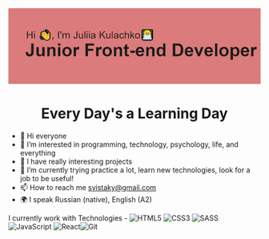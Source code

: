 <img src="https://github.com/YuliiaK1/YuliiaK1/blob/main/header.png?raw=true" alt="ReadmiFotoTitle">
<h1 align="center">Every Day's a Learning Day</h1>

- 👋 Hi everyone
- 👀 I’m interested in programming, technology, psychology, life, and everything
- 💼 I have really interesting projects
- 🌱 I’m currently trying practice a lot, learn new technologies, look for a job to be useful!
- 📫 How to reach me svistaky@gmail.com
- 🌍 I speak Russian (native), English (A2)



I currently work with Technologies - 
![HTML5](https://img.shields.io/badge/html5-%23E34F26.svg?style=for-the-badge&logo=html5&logoColor=white)
![CSS3](https://img.shields.io/badge/css3-%231572B6.svg?style=for-the-badge&logo=css3&logoColor=white)
![SASS](https://img.shields.io/badge/SASS-hotpink.svg?style=for-the-badge&logo=SASS&logoColor=white)
![JavaScript](https://img.shields.io/badge/javascript-%23323330.svg?style=for-the-badge&logo=javascript&logoColor=%23F7DF1E)
![React](https://img.shields.io/badge/react-%2320232a.svg?style=for-the-badge&logo=react&logoColor=%2361DAFB)![Git](https://img.shields.io/badge/git-%23F05033.svg?style=for-the-badge&logo=git&logoColor=white)

<!---
YuliiaK1/YuliiaK1 is a ✨ special ✨ repository because its `README.md` (this file) appears on your GitHub profile.
You can click the Preview link to take a look at your changes.
--->
